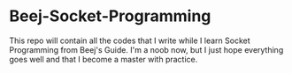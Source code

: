# Beej-Socket-Programming
This repo will contain all the codes that I write while I learn Socket Programming from Beej's Guide.
I'm a noob now, but I just hope everything goes well and that I become a master with practice.
